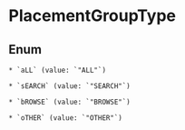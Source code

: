 
# PlacementGroupType

## Enum


    * `aLL` (value: `"ALL"`)

    * `sEARCH` (value: `"SEARCH"`)

    * `bROWSE` (value: `"BROWSE"`)

    * `oTHER` (value: `"OTHER"`)



